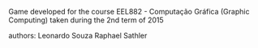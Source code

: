 Game developed for the course EEL882 - Computação Gráfica (Graphic Computing) taken during the 2nd term of 2015

authors:
	Leonardo Souza
	Raphael Sathler